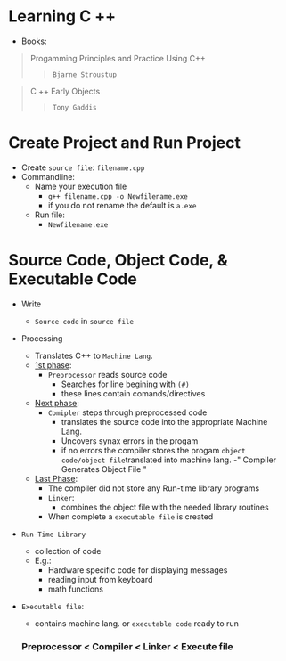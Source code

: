 # Learning C ++
- Books: 
> Progamming Principles and Practice Using C++ <br>
>> `Bjarne Stroustup`<br>

> C ++ Early Objects<br>
>> `Tony Gaddis`

# Create Project and Run Project 
- Create `source file`: `filename.cpp`
- Commandline:
  - Name your execution file 
    - `g++ filename.cpp -o Newfilename.exe`
    - if you do not rename the default is `a.exe`
  - Run file:
    - `Newfilename.exe` 

# Source Code, Object Code, & Executable Code 
- Write 
  - `Source code` in `source file` 
- Processing 
  - Translates C++ to `Machine Lang`. 
  - <ins>1st phase</ins>:
    - `Preprocessor` reads source code
      - Searches for line begining with `(#)`
      - these lines contain comands/directives 
  - <ins>Next phase</ins>:
    - `Comipler` steps through preprocessed code 
      - translates the source code into the appropriate Machine Lang. 
      - Uncovers synax errors in the progam
      - if no errors the compiler stores the progam `object code/object file`translated into machine lang. 
      -" Compiler Generates Object File " 
  - <ins>Last Phase</ins>: 
    - The compiler did not store any Run-time library programs 
    - `Linker`: 
      - combines the object file with the needed library routines 
    - When complete a `executable file` is created
- `Run-Time Library`
  - collection of code 
  - E.g.: 
    - Hardware specific code for displaying messages 
    - reading input from keyboard
    - math functions 
- `Executable file`: 
  - contains machine lang. or `executable code` ready to run

  ### Preprocessor < Compiler < Linker < Execute file



